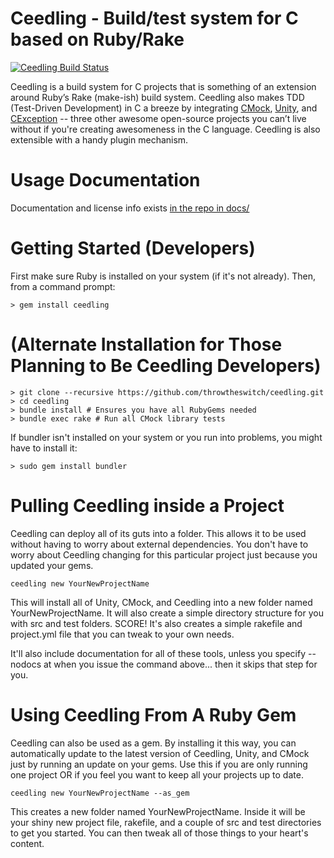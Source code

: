 Ceedling - Build/test system for C based on Ruby/Rake
=====================================================

[![Ceedling Build Status](https://api.travis-ci.org/ThrowTheSwitch/Ceedling.png?branch=master)](https://travis-ci.org/ThrowTheSwitch/Ceedling)

Ceedling is a build system for C projects that is something of an extension around Ruby’s Rake (make-ish) build system. Ceedling also makes TDD (Test-Driven Development) in C a breeze by integrating [CMock](https://github.com/throwtheswitch/cmock), [Unity](https://github.com/throwtheswitch/unity), and [CException](https://github.com/throwtheswitch/cexception) -- three other awesome open-source projects you can’t live without if you're creating awesomeness in the C language. Ceedling is also extensible with a handy plugin mechanism.

Usage Documentation
===================

Documentation and license info exists [in the repo in docs/](docs/CeedlingPacket.md)

Getting Started (Developers)
============================

First make sure Ruby is installed on your system (if it's not already). Then, from a command prompt:

    > gem install ceedling

(Alternate Installation for Those Planning to Be Ceedling Developers)
======================================================================

    > git clone --recursive https://github.com/throwtheswitch/ceedling.git
    > cd ceedling
    > bundle install # Ensures you have all RubyGems needed
    > bundle exec rake # Run all CMock library tests

If bundler isn't installed on your system or you run into problems, you might have to install it:

    > sudo gem install bundler

Pulling Ceedling inside a Project
=================================

Ceedling can deploy all of its guts into a folder. This allows it
to be used without having to worry about external dependencies.
You don't have to worry about Ceedling changing for this particular
project just because you updated your gems.

    ceedling new YourNewProjectName

This will install all of Unity, CMock, and Ceedling into a new folder
named YourNewProjectName. It will also create a simple directory structure
for you with src and test folders. SCORE! It's also creates a simple
rakefile and project.yml file that you can tweak to your own needs.

It'll also include documentation for all of these tools, unless you
specify --nodocs at when you issue the command above... then it skips
that step for you.

Using Ceedling From A Ruby Gem
==============================

Ceedling can also be used as a gem. By installing it this way, you
can automatically update to the latest version of Ceedling, Unity,
and CMock just by running an update on your gems. Use this if you
are only running one project OR if you feel you want to keep all
your projects up to date.

    ceedling new YourNewProjectName --as_gem

This creates a new folder named YourNewProjectName. Inside it will be your
shiny new project file, rakefile, and a couple of src and test directories
to get you started. You can then tweak all of those things to your heart's
content.

